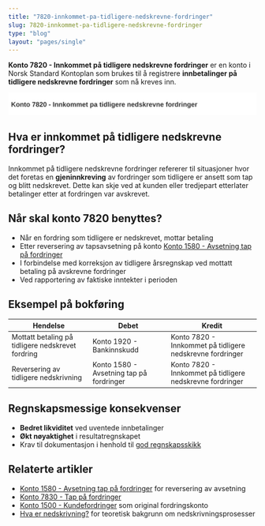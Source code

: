 ```yaml
---
title: "7820-innkommet-pa-tidligere-nedskrevne-fordringer"
slug: 7820-innkommet-pa-tidligere-nedskrevne-fordringer
type: "blog"
layout: "pages/single"
---
```


**Konto 7820 - Innkommet på tidligere nedskrevne fordringer** er en konto i Norsk Standard Kontoplan som brukes til å registrere **innbetalinger på tidligere nedskrevne fordringer** som nå kreves inn.

![Illustrasjon av konto 7820 innkommet pa tidligere nedskrevne fordringer](7820-innkommet-pa-tidligere-nedskrevne-fordringer-image.svg)

## Hva er innkommet på tidligere nedskrevne fordringer?

Innkommet på tidligere nedskrevne fordringer refererer til situasjoner hvor det foretas en **gjeninnkreving** av fordringer som tidligere er ansett som tap og blitt nedskrevet. Dette kan skje ved at kunden eller tredjepart etterlater betalinger etter at fordringen var avskrevet.

## Når skal konto 7820 benyttes?

* Når en fordring som tidligere er nedskrevet, mottar betaling
* Etter reversering av tapsavsetning på konto [Konto 1580 - Avsetning tap på fordringer](/blogs/kontoplan/1580-avsetning-tap-pa-fordringer "Konto 1580 - Avsetning tap på fordringer")
* I forbindelse med korreksjon av tidligere årsregnskap ved mottatt betaling på avskrevne fordringer
* Ved rapportering av faktiske inntekter i perioden

## Eksempel på bokføring

| Hendelse                                                  | Debet                                | Kredit                                                              |
|------------------------------------------------------------|--------------------------------------|----------------------------------------------------------------------|
| Mottatt betaling på tidligere nedskrevet fordring         | Konto 1920 - Bankinnskudd            | Konto 7820 - Innkommet på tidligere nedskrevne fordringer           |
| Reversering av tidligere nedskrivning                      | Konto 1580 - Avsetning tap på fordringer | Konto 7820 - Innkommet på tidligere nedskrevne fordringer       |

## Regnskapsmessige konsekvenser

* **Bedret likviditet** ved uventede innbetalinger
* **Økt nøyaktighet** i resultatregnskapet
* Krav til dokumentasjon i henhold til [god regnskapsskikk](/blogs/regnskap/god-regnskapsskikk "God regnskapsskikk - prinsipper og retningslinjer")

## Relaterte artikler

* [Konto 1580 - Avsetning tap på fordringer](/blogs/kontoplan/1580-avsetning-tap-pa-fordringer "Konto 1580 - Avsetning tap på fordringer") for reversering av avsetning
* [Konto 7830 - Tap på fordringer](/blogs/kontoplan/7830-tap-pa-fordringer "Konto 7830 - Tap på fordringer")
* [Konto 1500 - Kundefordringer](/blogs/kontoplan/1500-kundefordringer "Konto 1500 - Kundefordringer") som original fordringskonto
* [Hva er nedskrivning?](/blogs/regnskap/hva-er-nedskrivning "Hva er nedskrivning?") for teoretisk bakgrunn om nedskrivningsprosesser
